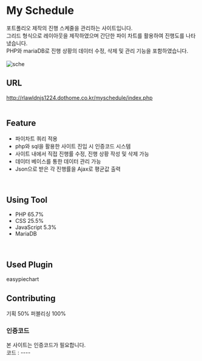# My Schedule
포트폴리오 제작의 진행 스케줄을 관리하는 사이트입니다.</br>
그리드 형식으로 레이아웃을 제작하였으며 간단한 파이 차트를 활용하여 진행도를 나타냈습니다.</br>
PHP와 mariaDB로 진행 상황의 데이터 수정, 삭제 및 관리 기능을 포함하였습니다.</br>
</br>
![sche](https://user-images.githubusercontent.com/77706798/111946407-c8dae300-8b1e-11eb-88d8-663d0f6f0bfe.png)
</br>

## URL
http://rlawldnjs1224.dothome.co.kr/myschedule/index.php
</br>
</br>

## Feature
- 파이차트 쿼리 적용
- php와 sql을 활용한 사이트 진입 시 인증코드 시스템
- 사이트 내에서 직접 진행률 수정, 진행 상황 작성 및 삭제 가능
- 데이터 베이스를 통한 데이터 관리 가능
- Json으로 받은 각 진행률을 Ajax로 평균값 출력
</br>

## Using Tool
- PHP 65.7%
- CSS 25.5%
- JavaScript 5.3%
- MariaDB
</br>

## Used Plugin
easypiechart
</br>

## Contributing
기획 50%
퍼블리싱 100%
</br>

### 인증코드
본 사이트는 인증코드가 필요합니다.</br>
코드 : ----
